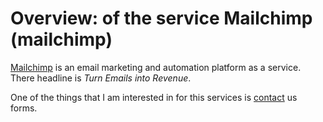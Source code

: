 # Overview: of the service Mailchimp (mailchimp)

[Mailchimp] is an email marketing and automation platform as a service. There headline is _Turn Emails into Revenue_.

One of the things that I am interested in for this services is [contact](../189) us forms.

[mailchimp]: https://mailchimp.com/
